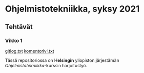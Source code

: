 # Ohjelmistotekniikka, syksy 2021

## Tehtävät

### Vikko 1
[gitlog.txt](https://github.com/pirstov/ot-harjoitustyo/blob/master/laskarit/viikko1/gitlog.txt)
[komentorivi.txt](https://github.com/pirstov/ot-harjoitustyo/blob/master/laskarit/viikko1/komentorivi.txt)


Tässä repositoriossa on __Helsingin__ yliopiston järjestämän *Ohjelmistotekniikka*-kurssin harjoitustyö.

